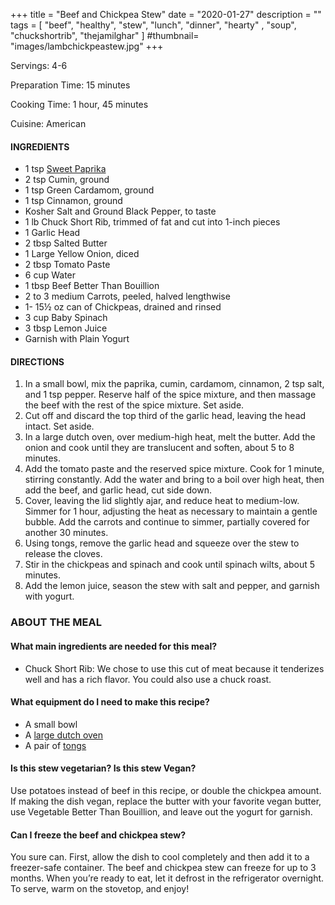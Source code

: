 +++
title = "Beef and Chickpea Stew"
date = "2020-01-27"
description = ""
tags = [
    "beef",
    "healthy",
    "stew",
    "lunch",
    "dinner",
    "hearty" ,
    "soup",
    "chuckshortrib",
    "thejamilghar"
]
#thumbnail= "images/lambchickpeastew.jpg"
+++

Servings: 4-6 <!--more-->

Preparation Time: 15 minutes 

Cooking Time: 1 hour, 45 minutes 

Cuisine: American 

#### INGREDIENTS 

* 1 tsp [Sweet Paprika](https://amzn.to/30GYLeZ)
* 2 tsp Cumin, ground
* 1 tsp Green Cardamom, ground
* 1 tsp Cinnamon, ground
* Kosher Salt and Ground Black Pepper, to taste
* 1 lb Chuck Short Rib, trimmed of fat and cut into 1-inch pieces 
* 1 Garlic Head 
* 2 tbsp Salted Butter
* 1 Large Yellow Onion, diced 
* 2 tbsp Tomato Paste
* 6 cup Water
* 1 tbsp Beef Better Than Bouillion
* 2 to 3 medium Carrots, peeled, halved lengthwise
* 1- 15½ oz can of Chickpeas, drained and rinsed
* 3 cup Baby Spinach
* 3 tbsp Lemon Juice
* Garnish with Plain Yogurt
  
#### DIRECTIONS 

1. In a small bowl, mix the paprika, cumin, cardamom, cinnamon, 2 tsp salt, and 1 tsp pepper. Reserve half of the spice mixture, and then massage the beef with the rest of the spice mixture. Set aside. 
2. Cut off and discard the top third of the garlic head, leaving the head intact. Set aside. 
3. In a large dutch oven, over medium-high heat, melt the butter. Add the onion and cook until they are translucent and soften, about 5 to 8 minutes.
4. Add the tomato paste and the reserved spice mixture. Cook for 1 minute, stirring constantly. Add the water and bring to a boil over high heat, then add the beef, and garlic head, cut side down. 
5. Cover, leaving the lid slightly ajar, and reduce heat to medium-low. Simmer for 1 hour, adjusting the heat as necessary to maintain a gentle bubble. Add the carrots and continue to simmer, partially covered for another 30 minutes. 
6. Using tongs, remove the garlic head and squeeze over the stew to release the cloves. 
7. Stir in the chickpeas and spinach and cook until spinach wilts, about 5 minutes. 
8. Add the lemon juice, season the stew with salt and pepper, and garnish with yogurt. 


### ABOUT THE MEAL 

#### What main ingredients are needed for this meal?

* Chuck Short Rib: We chose to use this cut of meat because it tenderizes well and has a rich flavor. You could also use a chuck roast. 

#### What equipment do I need to make this recipe?

* A small bowl 
* A [large dutch oven](https://amzn.to/38xuVO8) 
* A pair of [tongs](https://amzn.to/2OqsiXM)

#### Is this stew vegetarian? Is this stew Vegan?

Use potatoes instead of beef in this recipe, or double the chickpea amount. If making the dish vegan, replace the butter with your favorite vegan butter, use Vegetable Better Than Bouillion, and leave out the yogurt for garnish.

#### Can I freeze the beef and chickpea stew? 

You sure can. First, allow the dish to cool completely and then add it to a freezer-safe container. The beef and chickpea stew can freeze for up to 3 months. When you’re ready to eat, let it defrost in the refrigerator overnight. To serve, warm on the stovetop, and enjoy! 
